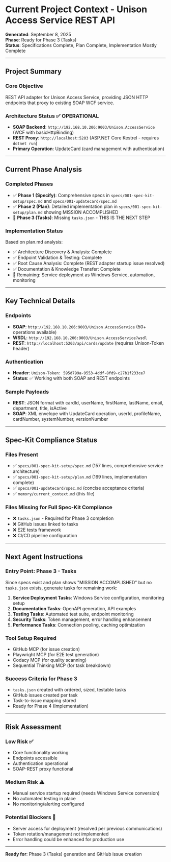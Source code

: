 # Current Project Context - Unison Access Service REST API

**Generated**: September 8, 2025  
**Phase**: Ready for Phase 3 (Tasks)  
**Status**: Specifications Complete, Plan Complete, Implementation Mostly Complete

---

## **Project Summary**

### **Core Objective**

REST API adapter for Unison Access Service, providing JSON HTTP endpoints that proxy to existing SOAP WCF service.

### **Architecture Status** ✅ OPERATIONAL

- **SOAP Backend**: `http://192.168.10.206:9003/Unison.AccessService` (WCF with basicHttpBinding)
- **REST Proxy**: `http://localhost:5203` (ASP.NET Core Kestrel - requires `dotnet run`)
- **Primary Operation**: UpdateCard (card management with authentication)

---

## **Current Phase Analysis**

### **Completed Phases**

- ✅ **Phase 1 (Specify)**: Comprehensive specs in `specs/001-spec-kit-setup/spec.md` and `specs/001-updatecard/spec.md`
- ✅ **Phase 2 (Plan)**: Detailed implementation plan in `specs/001-spec-kit-setup/plan.md` showing MISSION ACCOMPLISHED
- 🔄 **Phase 3 (Tasks)**: Missing `tasks.json` - THIS IS THE NEXT STEP

### **Implementation Status**

Based on plan.md analysis:

- ✅ Architecture Discovery & Analysis: Complete
- ✅ Endpoint Validation & Testing: Complete
- ✅ Root Cause Analysis: Complete (REST adapter startup issue resolved)
- ✅ Documentation & Knowledge Transfer: Complete
- 🔄 Remaining: Service deployment as Windows Service, automation, monitoring

---

## **Key Technical Details**

### **Endpoints**

- **SOAP**: `http://192.168.10.206:9003/Unison.AccessService` (50+ operations available)
- **WSDL**: `http://192.168.10.206:9003/Unison.AccessService?wsdl`
- **REST**: `http://localhost:5203/api/cards/update` (requires Unison-Token header)

### **Authentication**

- **Header**: `Unison-Token: 595d799a-9553-4ddf-8fd9-c27b1f233ce7`
- **Status**: ✅ Working with both SOAP and REST endpoints

### **Sample Payloads**

- **REST**: JSON format with cardId, userName, firstName, lastName, email, department, title, isActive
- **SOAP**: XML envelope with UpdateCard operation, userId, profileName, cardNumber, systemNumber, versionNumber

---

## **Spec-Kit Compliance Status**

### **Files Present**

- ✅ `specs/001-spec-kit-setup/spec.md` (157 lines, comprehensive service architecture)
- ✅ `specs/001-spec-kit-setup/plan.md` (169 lines, implementation complete)
- ✅ `specs/001-updatecard/spec.md` (concise acceptance criteria)
- ✅ `memory/current_context.md` (this file)

### **Files Missing for Full Spec-Kit Compliance**

- ❌ `tasks.json` - Required for Phase 3 completion
- ❌ GitHub issues linked to tasks
- ❌ E2E tests framework
- ❌ CI/CD pipeline configuration

---

## **Next Agent Instructions**

### **Entry Point**: Phase 3 - Tasks

Since specs exist and plan shows "MISSION ACCOMPLISHED" but no `tasks.json` exists, generate tasks for remaining work:

1. **Service Deployment Tasks**: Windows Service configuration, monitoring setup
2. **Documentation Tasks**: OpenAPI generation, API examples
3. **Testing Tasks**: Automated test suite, endpoint monitoring
4. **Security Tasks**: Token management, error handling enhancement
5. **Performance Tasks**: Connection pooling, caching optimization

### **Tool Setup Required**

- GitHub MCP (for issue creation)
- Playwright MCP (for E2E test generation)
- Codacy MCP (for quality scanning)
- Sequential Thinking MCP (for task breakdown)

### **Success Criteria for Phase 3**

- `tasks.json` created with ordered, sized, testable tasks
- GitHub issues created per task
- Task-to-issue mapping stored
- Ready for Phase 4 (Implementation)

---

## **Risk Assessment**

### **Low Risk** ✅

- Core functionality working
- Endpoints accessible
- Authentication operational
- SOAP-REST proxy functional

### **Medium Risk** ⚠️

- Manual service startup required (needs Windows Service conversion)
- No automated testing in place
- No monitoring/alerting configured

### **Potential Blockers** 🚨

- Server access for deployment (resolved per previous communications)
- Token rotation/management not implemented
- Error handling could be enhanced for production use

---

**Ready for**: Phase 3 (Tasks) generation and GitHub issue creation
